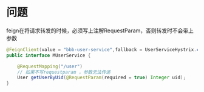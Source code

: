 

# 问题

feign在将请求转发的时候，必须写上注解RequestParam，否则转发时不会带上参数

```java
@FeignClient(value = "bbb-user-service",fallback = UserServiceHystrix.class)
public interface MUserService {

    @RequestMapping("/user")
    // 如果不写requestparam ，参数无法传递
    User getUserByUid(@RequestParam(required = true) Integer uid);
}

```